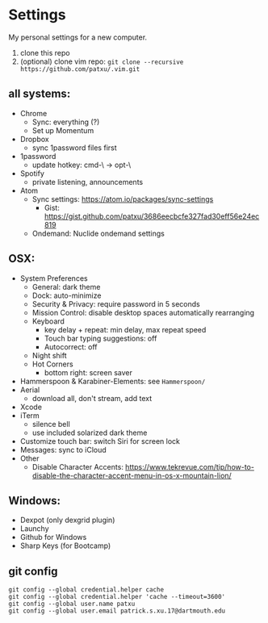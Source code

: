 # Settings

My personal settings for a new computer.

1. clone this repo
2. (optional) clone vim repo: `git clone --recursive https://github.com/patxu/.vim.git`

## all systems:
- Chrome  
  - Sync: everything (?)
  - Set up Momentum
- Dropbox
  - sync 1password files first
- 1password
  - update hotkey: cmd-\ -> opt-\
- Spotify
  - private listening, announcements
- Atom
  - Sync settings: https://atom.io/packages/sync-settings
    - Gist: https://gist.github.com/patxu/3686eecbcfe327fad30eff56e24ec819
  - Ondemand: Nuclide ondemand settings

## OSX:
- System Preferences
  - General: dark theme
  - Dock: auto-minimize
  - Security & Privacy: require password in 5 seconds
  - Mission Control: disable desktop spaces automatically rearranging
  - Keyboard
    - key delay + repeat: min delay, max repeat speed
    - Touch bar typing suggestions: off
    - Autocorrect: off
  - Night shift
  - Hot Corners
    - bottom right: screen saver
- Hammerspoon & Karabiner-Elements: see `Hammerspoon/`
- Aerial
  - download all, don't stream, add text
- Xcode
- iTerm
    - silence bell
    - use included solarized dark theme
- Customize touch bar: switch Siri for screen lock
- Messages: sync to iCloud
- Other
  - Disable Character Accents: https://www.tekrevue.com/tip/how-to-disable-the-character-accent-menu-in-os-x-mountain-lion/

## Windows:
- Dexpot (only dexgrid plugin)
- Launchy  
- Github for Windows  
- Sharp Keys (for Bootcamp)

## git config
`git config --global credential.helper cache`  
`git config --global credential.helper 'cache --timeout=3600'`  
`git config --global user.name patxu`  
`git config --global user.email patrick.s.xu.17@dartmouth.edu`  
